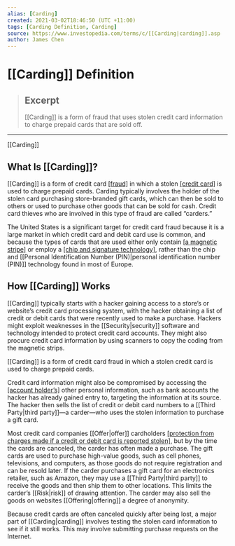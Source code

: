 ```yaml
---
alias: [Carding]
created: 2021-03-02T18:46:50 (UTC +11:00)
tags: [Carding Definition, Carding]
source: https://www.investopedia.com/terms/c/[[Carding|carding]].asp
author: James Chen
---
```


# [[Carding]] Definition

> ## Excerpt
> [[Carding]] is a form of fraud that uses stolen credit card information to charge prepaid cards that are sold off.

---

[[Carding]]
## What Is [[Carding]]?

[[Carding]] is a form of credit card [[fraud]](https://www.investopedia.com/terms/f/fraud.asp) in which a stolen [[credit card]](https://www.investopedia.com/terms/c/creditcard.asp) is used to charge prepaid cards. Carding typically involves the holder of the stolen card purchasing store-branded gift cards, which can then be sold to others or used to purchase other goods that can be sold for cash. Credit card thieves who are involved in this type of fraud are called “carders.”

The United States is a significant target for credit card fraud because it is a large market in which credit card and debit card use is common, and because the types of cards that are used either only contain [[a magnetic stripe]](https://www.investopedia.com/terms/m/magnetic-stripe-card.asp) or employ a [[chip and signature technology]](https://www.investopedia.com/terms/c/chipandsignature-card.asp), rather than the chip and [[Personal Identification Number (PIN)|personal identification number (PIN)]] technology found in most of Europe.

## How [[Carding]] Works

[[Carding]] typically starts with a hacker gaining access to a store’s or website’s credit card processing system, with the hacker obtaining a list of credit or debit cards that were recently used to make a purchase. Hackers might exploit weaknesses in the [[Security|security]] software and technology intended to protect credit card accounts. They might also procure credit card information by using scanners to copy the coding from the magnetic strips.

[[Carding]] is a form of credit card fraud in which a stolen credit card is used to charge prepaid cards.

Credit card information might also be compromised by accessing the [[account holder’s]](https://www.investopedia.com/terms/p/primary-account-holder.asp) other personal information, such as bank accounts the hacker has already gained entry to, targeting the information at its source. The hacker then sells the list of credit or debit card numbers to a [[Third Party|third party]]—a carder—who uses the stolen information to purchase a gift card.

Most credit card companies [[Offer|offer]] cardholders [[protection from charges made if a credit or debit card is reported stolen]](https://www.investopedia.com/ask/answers/09/stolen-credit-card.asp), but by the time the cards are canceled, the carder has often made a purchase. The gift cards are used to purchase high-value goods, such as cell phones, televisions, and computers, as those goods do not require registration and can be resold later. If the carder purchases a gift card for an electronics retailer, such as Amazon, they may use a [[Third Party|third party]] to receive the goods and then ship them to other locations. This limits the carder’s [[Risk|risk]] of drawing attention. The carder may also sell the goods on websites [[Offering|offering]] a degree of anonymity.

Because credit cards are often canceled quickly after being lost, a major part of [[Carding|carding]] involves testing the stolen card information to see if it still works. This may involve submitting purchase requests on the Internet.

